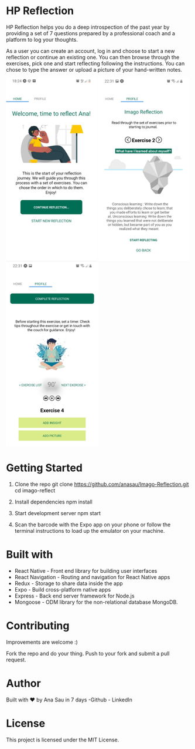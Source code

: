 # HP Reflection
HP Reflection helps you do a deep introspection of the past year by providing a set of 7 questions prepared by a professional coach and a platform to log your thoughts. 

As a user you can create an account, log in and choose to start a new reflection or continue an existing one. You can then browse through the exercises, pick one and start reflecting following the instructions. You can chose to type the answer or upload a picture of your hand-written notes. 

<code><img height="500" alt="Home Screen" src="https://github.com/anasau/Imago-Reflection/blob/default/assets/homescreen.jpg"></code>
<code><img height="500" alt="Exercise 2 " src="https://github.com/anasau/Imago-Reflection/blob/default/assets/pickexercise.jpg"></code>
<code><img height="500" alt="Reflection Page" src="https://github.com/anasau/Imago-Reflection/blob/default/assets/exercisepage.jpg"></code>


# Getting Started 

1. Clone the repo 
git clone https://github.com/anasau/Imago-Reflection.git
cd imago-reflect


2. Install dependencies
npm install

3. Start development server
npm start

4. Scan the barcode with the Expo app on your phone or follow the terminal instructions to load up the emulator on your machine.

# Built with

- React Native - Front end library for building user interfaces
- React Navigation - Routing and navigation for React Native apps
- Redux - Storage to share data inside the app
- Expo - Build cross-platform native apps
- Express -  Back end server framework for Node.js 
- Mongoose - ODM library for the non-relational database MongoDB. 

# Contributing
Improvements are welcome :)

Fork the repo and do your thing. Push to your fork and submit a pull request.

# Author
Built with  ♥ by Ana Sau in 7 days 
-Github - LinkedIn

# License
This project is licensed under the MIT License.
